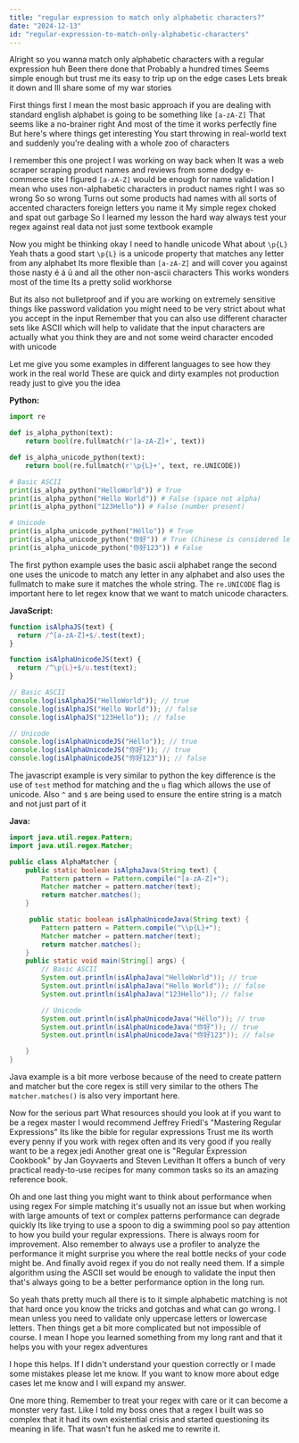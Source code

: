 ```yaml
---
title: "regular expression to match only alphabetic characters?"
date: "2024-12-13"
id: "regular-expression-to-match-only-alphabetic-characters"
---
```


Alright so you wanna match only alphabetic characters with a regular expression huh Been there done that Probably a hundred times Seems simple enough but trust me its easy to trip up on the edge cases Lets break it down and Ill share some of my war stories

First things first I mean the most basic approach if you are dealing with standard english alphabet is going to be something like `[a-zA-Z]` That seems like a no-brainer right And most of the time it works perfectly fine But here's where things get interesting You start throwing in real-world text and suddenly you're dealing with a whole zoo of characters

I remember this one project I was working on way back when It was a web scraper scraping product names and reviews from some dodgy e-commerce site I figured `[a-zA-Z]` would be enough for name validation I mean who uses non-alphabetic characters in product names right I was so wrong So so wrong Turns out some products had names with all sorts of accented characters foreign letters you name it My simple regex choked and spat out garbage So I learned my lesson the hard way always test your regex against real data not just some textbook example

Now you might be thinking okay I need to handle unicode What about `\p{L}` Yeah thats a good start `\p{L}` is a unicode property that matches any letter from any alphabet Its more flexible than `[a-zA-Z]` and will cover you against those nasty é á ü and all the other non-ascii characters This works wonders most of the time Its a pretty solid workhorse

But its also not bulletproof and if you are working on extremely sensitive things like password validation you might need to be very strict about what you accept in the input Remember that you can also use different character sets like ASCII which will help to validate that the input characters are actually what you think they are and not some weird character encoded with unicode

Let me give you some examples in different languages to see how they work in the real world These are quick and dirty examples not production ready just to give you the idea

**Python:**

```python
import re

def is_alpha_python(text):
    return bool(re.fullmatch(r'[a-zA-Z]+', text))

def is_alpha_unicode_python(text):
    return bool(re.fullmatch(r'\p{L}+', text, re.UNICODE))

# Basic ASCII
print(is_alpha_python("HelloWorld")) # True
print(is_alpha_python("Hello World")) # False (space not alpha)
print(is_alpha_python("123Hello")) # False (number present)

# Unicode
print(is_alpha_unicode_python("Héllo")) # True
print(is_alpha_unicode_python("你好")) # True (Chinese is considered letter by unicode)
print(is_alpha_unicode_python("你好123")) # False
```
The first python example uses the basic ascii alphabet range the second one uses the unicode to match any letter in any alphabet and also uses the fullmatch to make sure it matches the whole string. The `re.UNICODE` flag is important here to let regex know that we want to match unicode characters.

**JavaScript:**

```javascript
function isAlphaJS(text) {
  return /^[a-zA-Z]+$/.test(text);
}

function isAlphaUnicodeJS(text) {
  return /^\p{L}+$/u.test(text);
}

// Basic ASCII
console.log(isAlphaJS("HelloWorld")); // true
console.log(isAlphaJS("Hello World")); // false
console.log(isAlphaJS("123Hello")); // false

// Unicode
console.log(isAlphaUnicodeJS("Héllo")); // true
console.log(isAlphaUnicodeJS("你好")); // true
console.log(isAlphaUnicodeJS("你好123")); // false
```
The javascript example is very similar to python the key difference is the use of `test` method for matching and the `u` flag which allows the use of unicode. Also `^` and `$` are being used to ensure the entire string is a match and not just part of it

**Java:**

```java
import java.util.regex.Pattern;
import java.util.regex.Matcher;

public class AlphaMatcher {
    public static boolean isAlphaJava(String text) {
        Pattern pattern = Pattern.compile("[a-zA-Z]+");
        Matcher matcher = pattern.matcher(text);
        return matcher.matches();
    }

     public static boolean isAlphaUnicodeJava(String text) {
        Pattern pattern = Pattern.compile("\\p{L}+");
        Matcher matcher = pattern.matcher(text);
        return matcher.matches();
    }
    public static void main(String[] args) {
        // Basic ASCII
        System.out.println(isAlphaJava("HelloWorld")); // true
        System.out.println(isAlphaJava("Hello World")); // false
        System.out.println(isAlphaJava("123Hello")); // false

        // Unicode
        System.out.println(isAlphaUnicodeJava("Héllo")); // true
        System.out.println(isAlphaUnicodeJava("你好")); // true
        System.out.println(isAlphaUnicodeJava("你好123")); // false

    }
}
```
Java example is a bit more verbose because of the need to create pattern and matcher but the core regex is still very similar to the others The `matcher.matches()` is also very important here.

Now for the serious part What resources should you look at if you want to be a regex master I would recommend Jeffrey Friedl's "Mastering Regular Expressions" Its like the bible for regular expressions Trust me its worth every penny if you work with regex often and its very good if you really want to be a regex jedi Another great one is "Regular Expression Cookbook" by Jan Goyvaerts and Steven Levithan It offers a bunch of very practical ready-to-use recipes for many common tasks so its an amazing reference book.

Oh and one last thing you might want to think about performance when using regex For simple matching it's usually not an issue but when working with large amounts of text or complex patterns performance can degrade quickly Its like trying to use a spoon to dig a swimming pool so pay attention to how you build your regular expressions. There is always room for improvement. Also remember to always use a profiler to analyze the performance it might surprise you where the real bottle necks of your code might be. And finally avoid regex if you do not really need them. If a simple algorithm using the ASCII set would be enough to validate the input then that's always going to be a better performance option in the long run.

So yeah thats pretty much all there is to it simple alphabetic matching is not that hard once you know the tricks and gotchas and what can go wrong. I mean unless you need to validate only uppercase letters or lowercase letters. Then things get a bit more complicated but not impossible of course. I mean I hope you learned something from my long rant and that it helps you with your regex adventures

I hope this helps. If I didn't understand your question correctly or I made some mistakes please let me know. If you want to know more about edge cases let me know and I will expand my answer.

One more thing. Remember to treat your regex with care or it can become a monster very fast. Like I told my boss ones that a regex I built was so complex that it had its own existential crisis and started questioning its meaning in life. That wasn't fun he asked me to rewrite it.
